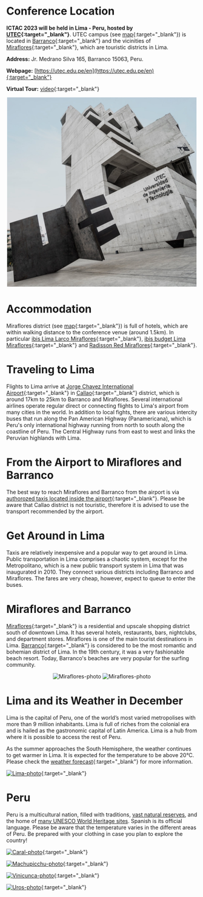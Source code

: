 <!--  ---
layout: location
--- -->
# Conference Location

__ICTAC 2023 will be held in Lima - Peru, hosted by [UTEC](https://utec.edu.pe/en){:target="_blank"}__. UTEC campus (see [map](https://goo.gl/maps/VFgSSJTLk33kjpKo7){:target="_blank"}) is located in [Barranco](https://wikitravel.org/en/Lima/Barranco){:target="_blank"} and the vicinities of [Miraflores](https://wikitravel.org/en/Lima/Miraflores){:target="_blank"}, which are touristic districts in Lima.

__Address:__ Jr. Medrano Silva 165, Barranco 15063, Peru. 

__Webpage:__ [https://utec.edu.pe/en](https://utec.edu.pe/en){:target="_blank"}

__Virtual Tour:__ [video](https://recorridovirtual.utec.edu.pe/){:target="_blank"}

<p style="text-align:center;"> <img src="/assets/img/Campus_UTEC_Lima.jpg" alt="UTEC-photo" width="500" height="auto"> </p>

# Accommodation

Miraflores district (see [map](https://maps.app.goo.gl/cvBgGfg6p5TYNrFC8){:target="_blank"}) is full of hotels, which are within walking distance to the conference venue (around 1.5km). In particular [ibis Lima Larco Miraflores](https://all.accor.com/hotel/6971/index.en.shtml){:target="_blank"}, [ibis budget Lima Miraflores](https://all.accor.com/hotel/A8F5/index.en.shtml){:target="_blank"} and [Radisson Red Miraflores](https://www.choicehotels.com/peru/miraflores/radisson-red-hotels/pe005){:target="_blank"}.

# Traveling to Lima

Flights to Lima arrive at [Jorge Chavez International Airport](https://www.lima-airport.com/en/){:target="_blank"} in [Callao](https://en.wikipedia.org/wiki/Callao){:target="_blank"} district, which is around 17km to 25km to Barranco and Miraflores. Several international airlines operate regular direct or connecting flights to Lima's airport from many cities in the world.
In addition to local fights, there are various intercity buses that run along the Pan American Highway (Panamericana), which is Peru's only international highway running from north to south along the coastline of Peru. The Central Highway runs from east to west and links the Peruvian highlands with Lima. 

# From the Airport to Miraflores and Barranco

The best way to reach Miraflores and Barranco from the airport is via [authorozed taxis located inside the airport](https://www.lima-airport.com/en/cms/pasajeros/transport/taxis){:target="_blank"}. Please be aware that Callao district is not touristic, therefore it is advised to use the transport recommended by the airport.

# Get Around in Lima

Taxis are relatively inexpensive and a popular way to get around in Lima. Public transportation in Lima comprises a chaotic system, except for the Metropolitano, which is a new public transport system in Lima that was inaugurated in 2010. They connect various districts including Barranco and Miraflores. The fares are very cheap, however, expect to queue to enter the buses. 

# Miraflores and Barranco

[Miraflores](https://wikitravel.org/en/Lima/Miraflores){:target="_blank"} is a residential and upscale shopping district south of downtown Lima. It has several hotels, restaurants, bars, nightclubs, and department stores. Miraflores is one of the main tourist destinations in Lima. 
[Barranco](https://wikitravel.org/en/Lima/Barranco){:target="_blank"} is considered to be the most romantic and bohemian district of Lima. In the 19th century, it was a very fashionable beach resort. Today, Barranco's beaches are very popular for the surfing community.

<p style="text-align:center;">
<img src="/assets/img/Lima-Moderna.jpg" alt="Miraflores-photo" width="auto" height="100">
<img src="/assets/img/Lima-Barranco.jpg" alt="Miraflores-photo" width="auto" height="100">
</p>

# Lima and its Weather in December 

Lima is the capital of Peru, one of the world’s most varied metropolises with more than 9 million inhabitants. Lima is full of riches from the colonial era and is hailed as the gastronomic capital of Latin America. Lima is a hub from where it is possible to access the rest of Peru. 

As the summer approaches the South Hemisphere, the weather continues to get warmer in Lima. It is expected for the temperature to be above 20°C.
Please check the [weather forecast](https://www.accuweather.com/en/pe/lima/264120/december-weather/264120?year=2023){:target="_blank"} for more information.

[![Lima-photo](../../assets/img/Lima-Plaza-de-armas.jpg)](https://wikitravel.org/en/Lima){:target="_blank"}

# Peru

Peru is a multicultural nation, filled with traditions, [vast natural reserves](https://en.wikipedia.org/wiki/List_of_protected_areas_of_Peru), and the home of [many UNESCO World Heritage sites](https://en.wikipedia.org/wiki/List_of_World_Heritage_Sites_in_Peru). Spanish is its official language. Please be aware that the temperature varies in the different areas of Peru. Be prepared with your clothing in case you plan to explore the country!

[![Caral-photo](../../assets/img/Caral.jpg)](https://wikitravel.org/en/Caral){:target="_blank"}

[![Machupicchu-photo](../../assets/img/Machupicchu.jpg)](https://wikitravel.org/en/Machu_Picchu){:target="_blank"}

[![Vinicunca-photo](../../assets/img/Vinicunca.jpg)](https://wikitravel.org/en/Rainbow_Mountains){:target="_blank"}

[![Uros-photo](../../assets/img/Uros.jpg)](https://wikitravel.org/en/Uro_Islands){:target="_blank"}

